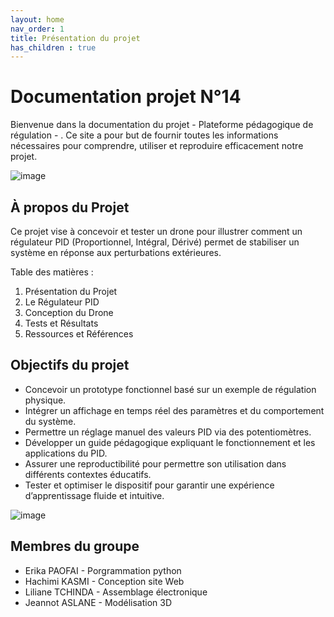 ```yaml
---
layout: home
nav_order: 1
title: Présentation du projet
has_children : true
---
```


# Documentation projet N°14

Bienvenue dans la documentation du projet - Plateforme pédagogique de régulation - . Ce site a pour but de fournir toutes les informations nécessaires pour comprendre, utiliser et reproduire efficacement notre projet.

![image](https://github.com/user-attachments/assets/cd98ab42-8970-4d58-89f2-7ca85c63e326)



## À propos du Projet ##

Ce projet vise à concevoir et tester un drone pour illustrer comment un régulateur PID (Proportionnel, Intégral, Dérivé) permet de stabiliser un système en réponse aux perturbations extérieures.

Table des matières : 
1. Présentation du Projet
2. Le Régulateur PID
3. Conception du Drone
4. Tests et Résultats
5. Ressources et Références

## Objectifs du projet ##
- Concevoir un prototype fonctionnel basé sur un exemple de régulation physique. 
- Intégrer un affichage en temps réel des paramètres et du comportement du système. 
- Permettre un réglage manuel des valeurs PID via des potentiomètres. 
- Développer un guide pédagogique expliquant le fonctionnement et les applications du PID. 
- Assurer une reproductibilité pour permettre son utilisation dans différents contextes éducatifs. 
- Tester et optimiser le dispositif pour garantir une expérience d’apprentissage fluide et intuitive. 

![image](https://github.com/user-attachments/assets/239992f4-4f21-49e6-b335-2f5cc4f70dfc)

## Membres du groupe ##
* Erika PAOFAI - Porgrammation python
* Hachimi KASMI - Conception site Web
* Liliane TCHINDA - Assemblage électronique
* Jeannot ASLANE - Modélisation 3D
